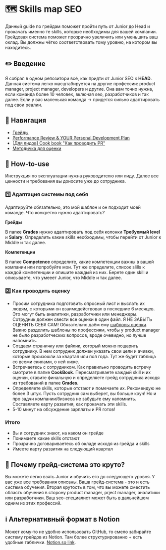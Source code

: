 # 🗺 Skills map SEO
Данный guide по грейдам поможет пройти путь от Junior до Head и прокачать именно те skills, которые необходимы для вашей компании. Грейдовая система поможет прозрачно увеличить или уменьшить ваш оклад. Вы должны чётко соответствовать тому уровню, на котором вы находитесь. 

## ✏️ Введение
Я собрал в одном репозитори всё, как придти от Junior SEO к **HEAD**. Данная система легко масштабируется на другие профессии: product manager, project manager, developers и другие. Она вам точно нужна, если команда более 10 человек, включая seo, разработчиков и так далее. Если у вас маленькая команда -> придется сильно адаптировать под свои реалии.

## 🧭 Навигация
- [Грейды]()
- [Performance Review & YOUR Personal Development Plan]()
- [[Для лидов] Cook book "Как проводить PR"]()
- [Методичка для  оценки]()


## 🤖 How-to-use
Инструкция по эксплуатации нужна руководителю или лиду. Далее все ценности и требования вы доносите уже до сотрудника.

### 1️⃣ Адаптация системы под себя
Адаптируйте обязательно, это мой шаблон и он подходит моей команде. Что конкретно нужно адаптировать?

**Грейды**

В папке **Grades** нужно адаптировать под себя колонки **Требуемый level** и **Salary**. Определить какие skills необходимы, чтобы перейти от Junior к Middle и так далее.

**Компетенции**

В папке **Competence** определите, какие компетенции важны в вашей компании или попробуйте мои.
Тут же определите, список slills к каждой компетенции и опишите каждый из них. Берете один skill и описываете, что умееет Junior, что Middle и так далее. 

### 2️⃣ Как проводить оценку
- Просим сотрудника подготовить опросный лист и выслать их людям, с которыми он взаимодействовал в последние 6 месяцев. Это могут быть аналитики, разработчики или менеджеры. Сотрудник должен свести все оценки в один файл. Я НЕ ЗАБЫТЬ ОЦЕНИТЬ СЕБЯ САМ! Обязательно даём ему [шаблоны оценки](). Важно разделить шаблоны по профессиям, чтобы у product manager не было разработческих вопросов, вроде очевидно, но лучше напомнить.
- Создаем страничку или файлик, который можно пошарить сотруднику. В нем сотрудник должен указать свои цели и ачивки, которые произошли за квартал или пол года. Тут же будет таблица со всеми скилами, о ней ниже.
- Встречаетесь с сотрудником. Как правильно проводить встречу смотрите в папке **CookBook**. Пересматриваете каждый skill и их оценки, ставите финальную и определяете грейд сотрудника исходя из требований в папке **Grades**. 
- Определяете skills, которые отстают и помечаете их. Рекомендую не более 3 штук. Пусть сотрудник сам выберет, вы больше коуч! Но и про задчи компании/бизнеса не забудьте ему напомнить. Составляете карту развития, как прокачать эти skills.
- 5-10 минут на обсуждение зарплаты и PR готов!

### Итого
- Вы и сотрудник знают, на каком он грейде
- Понимаете какие skills отстают
- Прозрачно договариваетесь об окладе исходя из грейда и skills
- Имеете карту развития на следующий квартал

## 🤟 Почему грейд-система это круто?
Вы можете легко взять Junior и обучить его до следующего уровня. У вас уже все требования описаны. Ваша грейд-система - это и есть система обучения. Вторая крутость в том, что вы можете сместить область обучения в сторону product manager, prject manager, аналитики или разработчики. Ваш seo-специалист может быть в дальнейшем одним из этих профессий.

## ℹ️ Альтернативный формат в Notion
Может кому-то не удобно использовать GitHub, то смело забирайте систему грейдов из Notion. Там более структурированно + есть удобные таблички.
[Notion.so link](https://www.notion.so/aqvaspirt/Skills-map-SEO-c215a1cb1abe443f9e724baf8569b68b).
